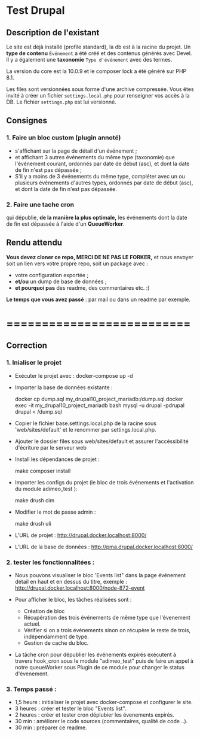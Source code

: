 # Test Drupal

## Description de l'existant
Le site est déjà installé (profile standard), la db est à la racine du projet.
Un **type de contenu** `Événement` a été créé et des contenus générés avec Devel. Il y a également une **taxonomie** `Type d'événement` avec des termes.

La version du core est la 10.0.9 et le composer lock a été généré sur PHP 8.1.

Les files sont versionnées sous forme d'une archive compressée. Vous êtes invité à créer un fichier `settings.local.php` pour renseigner vos accès à la DB. Le fichier `settings.php` est lui versionné.

## Consignes

### 1. Faire un bloc custom (plugin annoté)
* s'affichant sur la page de détail d'un événement ;
* et affichant 3 autres événements du même type (taxonomie) que l'événement courant, ordonnés par date de début (asc), et dont la date de fin n'est pas dépassée ;
* S'il y a moins de 3 événements du même type, compléter avec un ou plusieurs événements d'autres types, ordonnés par date de début (asc), et dont la date de fin n'est pas dépassée.

### 2. Faire une tache cron
qui dépublie, **de la manière la plus optimale,** les événements dont la date de fin est dépassée à l'aide d'un **QueueWorker**.


## Rendu attendu
**Vous devez cloner ce repo, MERCI DE NE PAS LE FORKER,** et nous envoyer soit un lien vers votre propre repo, soit un package avec :

* votre configuration exportée ;
* **et/ou** un dump de base de données ;
* **et pourquoi pas** des readme, des commentaires etc. :)

**Le temps que vous avez passé** : par mail ou dans un readme par exemple.

# ==========================

## Correction

### 1. Inialiser le projet

* Exécuter le projet avec : docker-compose up -d

* Importer la base de données existante :

  docker cp dump.sql  my_drupal10_project_mariadb:/dump.sql
  docker exec -it my_drupal10_project_mariadb bash
  mysql -u drupal -pdrupal drupal < /dump.sql

* Copier le fichier base.settings.local.php de la racine sous 'web/sites/default' et le renommer par settings.local.php.

* Ajouter le dossier files sous web/sites/default et assurer l'accéssibilité d'écriture par le serveur web

* Install les dépendances de projet : 

  make composer install 

* Importer les configs du projet (le bloc de trois événements et l'activation du module adimeo_test ): 
 
  make drush cim

* Modifier le mot de passe admin :

  make drush uli

* L'URL de projet : http://drupal.docker.localhost:8000/

* L'URL de la base de données : http://pma.drupal.docker.localhost:8000/

### 2. tester les fonctionnalitées :

* Nous pouvons visualiser le bloc 'Events list" dans la page événement détail en haut et en dessus du titre,  exemple : http://drupal.docker.localhost:8000/node-872-event
* Pour afficher le bloc, les tâches réalisées sont :
  - Création de bloc
  - Récupération des trois événements de même type que l'évenement actuel.
  - Vérifier si on a trois événements sinon on récupère le reste de trois, indépendamment de type.
  - Gestion de cache du bloc.

* La tâche cron pour dépublier les événements expirés exécutent à travers hook_cron sous le module "adimeo_test" puis de faire un appel à notre queueWorker sous Plugin de ce module pour changer le status d'évenement.

### 3. Temps passé : 

* 1,5 heure : initialiser le projet avec docker-compose et configurer le site.
* 3 heures : créer et tester le bloc "Events list".
* 2 heures : créer et tester cron déplubier les évenements expirés.
* 30 min : améliorer le code sources (commentaires, qualité de code ..).
* 30 min : préparer ce readme.


